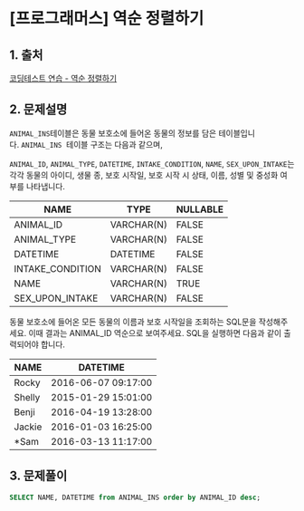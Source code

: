 # [프로그래머스] 역순 정렬하기

## 1. 출처

[코딩테스트 연습 - 역순 정렬하기](https://programmers.co.kr/learn/courses/30/lessons/59035)

## 2. 문제설명

`ANIMAL_INS`테이블은 동물 보호소에 들어온 동물의 정보를 담은 테이블입니다. `ANIMAL_INS`
 테이블 구조는 다음과 같으며, 

`ANIMAL_ID`, `ANIMAL_TYPE`, `DATETIME`, `INTAKE_CONDITION`, `NAME`, `SEX_UPON_INTAKE`는 각각 동물의 아이디, 생물 종, 보호 시작일, 보호 시작 시 상태, 이름, 성별 및 중성화 여부를 나타냅니다.

| NAME | TYPE | NULLABLE |
| --- | --- | --- |
| ANIMAL_ID | VARCHAR(N) | FALSE |
| ANIMAL_TYPE | VARCHAR(N) | FALSE |
| DATETIME | DATETIME | FALSE |
| INTAKE_CONDITION | VARCHAR(N) | FALSE |
| NAME | VARCHAR(N) | TRUE |
| SEX_UPON_INTAKE | VARCHAR(N) | FALSE |

동물 보호소에 들어온 모든 동물의 이름과 보호 시작일을 조회하는 SQL문을 작성해주세요. 이때 결과는 ANIMAL_ID 역순으로 보여주세요. SQL을 실행하면 다음과 같이 출력되어야 합니다.

| NAME | DATETIME |
| --- | --- |
| Rocky | 2016-06-07 09:17:00 |
| Shelly | 2015-01-29 15:01:00 |
| Benji | 2016-04-19 13:28:00 |
| Jackie | 2016-01-03 16:25:00 |
| *Sam | 2016-03-13 11:17:00 |

## 3. 문제풀이

```sql
SELECT NAME, DATETIME from ANIMAL_INS order by ANIMAL_ID desc;
```